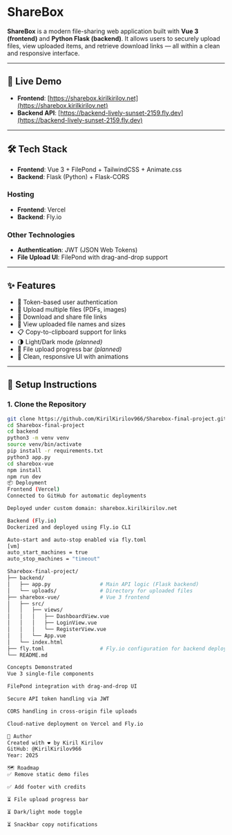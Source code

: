 # ShareBox

**ShareBox** is a modern file-sharing web application built with **Vue 3 (frontend)** and **Python Flask (backend)**. It allows users to securely upload files, view uploaded items, and retrieve download links — all within a clean and responsive interface.

---

## 🚀 Live Demo

- **Frontend**: [https://sharebox.kirilkirilov.net](https://sharebox.kirilkirilov.net)  
- **Backend API**: [https://backend-lively-sunset-2159.fly.dev](https://backend-lively-sunset-2159.fly.dev)

---

## 🛠 Tech Stack

- **Frontend**: Vue 3 + FilePond + TailwindCSS + Animate.css  
- **Backend**: Flask (Python) + Flask-CORS  

### Hosting
- **Frontend**: Vercel  
- **Backend**: Fly.io  

### Other Technologies
- **Authentication**: JWT (JSON Web Tokens)  
- **File Upload UI**: FilePond with drag-and-drop support  

---

## ✨ Features

- 🔐 Token-based user authentication  
- 📁 Upload multiple files (PDFs, images)  
- 🔗 Download and share file links  
- 📄 View uploaded file names and sizes  
- 📋 Copy-to-clipboard support for links  
- 🌗 Light/Dark mode *(planned)*  
- 📶 File upload progress bar *(planned)*  
- 💅 Clean, responsive UI with animations  

---

## 🧰 Setup Instructions

### 1. Clone the Repository

```bash
git clone https://github.com/KirilKirilov966/Sharebox-final-project.git
cd Sharebox-final-project
cd backend
python3 -m venv venv
source venv/bin/activate
pip install -r requirements.txt
python3 app.py
cd sharebox-vue
npm install
npm run dev
📦 Deployment
Frontend (Vercel)
Connected to GitHub for automatic deployments

Deployed under custom domain: sharebox.kirilkirilov.net

Backend (Fly.io)
Dockerized and deployed using Fly.io CLI

Auto-start and auto-stop enabled via fly.toml
[vm]
auto_start_machines = true
auto_stop_machines = "timeout"

Sharebox-final-project/
├── backend/
│   ├── app.py                # Main API logic (Flask backend)
│   └── uploads/              # Directory for uploaded files
├── sharebox-vue/             # Vue 3 frontend
│   ├── src/
│   │   ├── views/
│   │   │   ├── DashboardView.vue
│   │   │   ├── LoginView.vue
│   │   │   └── RegisterView.vue
│   │   └── App.vue
│   └── index.html
├── fly.toml                  # Fly.io configuration for backend deployment
└── README.md

Concepts Demonstrated
Vue 3 single-file components

FilePond integration with drag-and-drop UI

Secure API token handling via JWT

CORS handling in cross-origin file uploads

Cloud-native deployment on Vercel and Fly.io

👤 Author
Created with ❤️ by Kiril Kirilov
GitHub: @KirilKirilov966
Year: 2025

🗺 Roadmap
✅ Remove static demo files

✅ Add footer with credits

⏳ File upload progress bar

⏳ Dark/light mode toggle

⏳ Snackbar copy notifications
